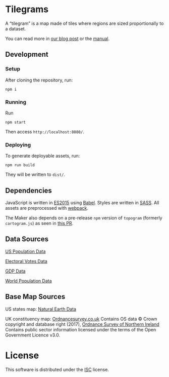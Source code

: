 # Tilegrams

A “tilegram” is a map made of tiles
where regions are sized proportionally to a dataset.

You can read more in
[our blog post](http://pitchinteractive.com/latest/tilegrams-more-human-maps/)
or the [manual](MANUAL.md).

## Development

### Setup

After cloning the repository, run:

    npm i

### Running

Run

    npm start

Then access `http://localhost:8080/`.

### Deploying

To generate deployable assets, run:

    npm run build

They will be written to `dist/`.

## Dependencies

JavaScript is written in [ES2015](https://babeljs.io/docs/learn-es2015/)
using [Babel](https://babeljs.io/). Styles are written in
[SASS](http://sass-lang.com/). All assets are preprocessed with
[webpack](https://webpack.github.io/).

The Maker also depends on a pre-release `npm` version of `topogram`
(formerly `cartogram.js`) as seen in
[this PR](https://github.com/shawnbot/topogram/pull/26).

## Data Sources
[US Population Data](http://factfinder.census.gov/faces/tableservices/jsf/pages/productview.xhtml?pid=PEP_2015_PEPANNRES&prodType=table)

[Electoral Votes Data](https://www.archives.gov/federal-register/electoral-college/allocation.html)

[GDP Data](http://www.bea.gov/itable/)

[World Population Data](http://databank.worldbank.org/)

## Base Map Sources
US states map:
[Natural Earth Data](http://www.naturalearthdata.com/downloads/)

UK constituency map:
[Ordnancesurvey.co.uk](https://www.ordnancesurvey.co.uk/opendatadownload/products.html)
Contains OS data © Crown copyright and database right (2017),
[Ordnance Survey of Northern Ireland](http://osni.spatial-ni.opendata.arcgis.com/datasets/563dc2ec3d9943428e3fe68966d40deb_3)
Contains public sector information licensed under the terms of the Open Government Licence v3.0.

# License

This software is distributed under the [ISC](https://spdx.org/licenses/ISC.html)
license.

